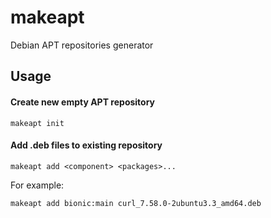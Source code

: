 # makeapt

Debian APT repositories generator


## Usage

#### Create new empty APT repository

```
makeapt init
```

#### Add .deb files to existing repository

```
makeapt add <component> <packages>...
```

For example:

```
makeapt add bionic:main curl_7.58.0-2ubuntu3.3_amd64.deb
```
